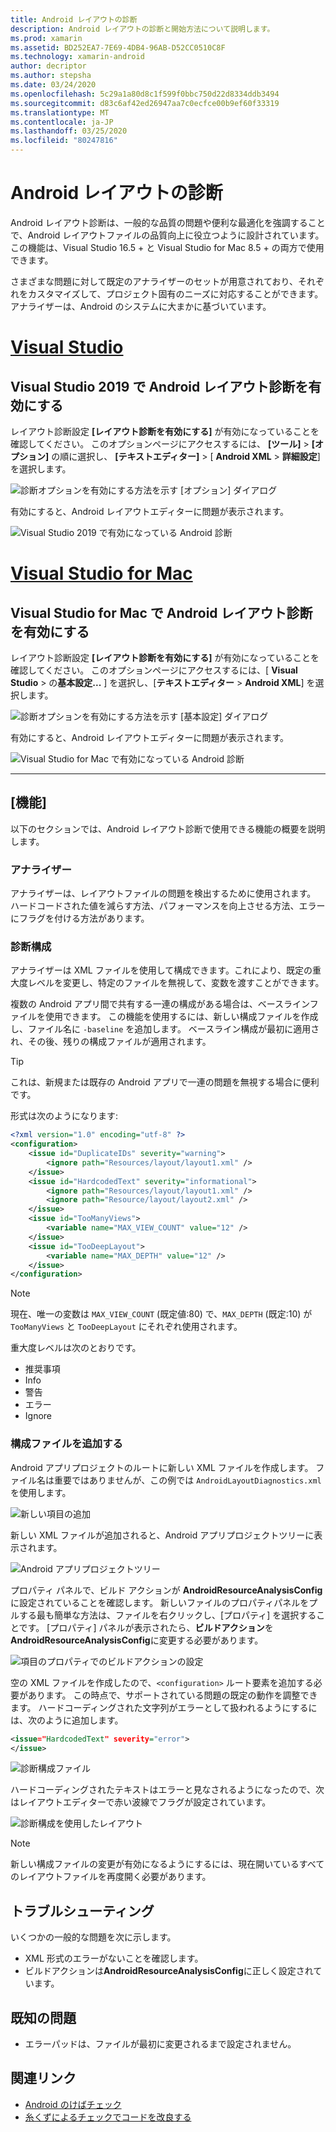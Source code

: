 ```yaml
---
title: Android レイアウトの診断
description: Android レイアウトの診断と開始方法について説明します。
ms.prod: xamarin
ms.assetid: BD252EA7-7E69-4DB4-96AB-D52CC0510C8F
ms.technology: xamarin-android
author: decriptor
ms.author: stepsha
ms.date: 03/24/2020
ms.openlocfilehash: 5c29a1a80d8c1f599f0bbc750d22d8334ddb3494
ms.sourcegitcommit: d83c6af42ed26947aa7c0ecfce00b9ef60f33319
ms.translationtype: MT
ms.contentlocale: ja-JP
ms.lasthandoff: 03/25/2020
ms.locfileid: "80247816"
---
```

# <a name="android-layout-diagnostics"></a>Android レイアウトの診断

Android レイアウト診断は、一般的な品質の問題や便利な最適化を強調することで、Android レイアウトファイルの品質向上に役立つように設計されています。 この機能は、Visual Studio 16.5 + と Visual Studio for Mac 8.5 + の両方で使用できます。

さまざまな問題に対して既定のアナライザーのセットが用意されており、それぞれをカスタマイズして、プロジェクト固有のニーズに対応することができます。 アナライザーは、Android のシステムに大まかに基づいています。

# <a name="visual-studio"></a>[Visual Studio](#tab/windows)

## <a name="enable-android-layout-diagnostics-on-visual-studio-2019"></a>Visual Studio 2019 で Android レイアウト診断を有効にする

レイアウト診断設定 **[レイアウト診断を有効にする]** が有効になっていることを確認してください。 このオプションページにアクセスするには、 **[ツール]**  >  **[オプション]** の順に選択し、 **[テキストエディター]**  > [ **Android XML** > **詳細設定**] を選択します。

![診断オプションを有効にする方法を示す [オプション] ダイアログ](diagnostics-images/AndroidDiagnosticsEnableOption.png)

有効にすると、Android レイアウトエディターに問題が表示されます。

![Visual Studio 2019 で有効になっている Android 診断](diagnostics-images/AndroidDiagnosticsEnabled.png)

# <a name="visual-studio-for-mac"></a>[Visual Studio for Mac](#tab/macos)

## <a name="enable-android-layout-diagnostics-on-visual-studio-for-mac"></a>Visual Studio for Mac で Android レイアウト診断を有効にする

レイアウト診断設定 **[レイアウト診断を有効にする]** が有効になっていることを確認してください。 このオプションページにアクセスするには、[ **Visual Studio** > の**基本設定...** ] を選択し、[**テキストエディター** > **Android XML**] を選択します。

![診断オプションを有効にする方法を示す [基本設定] ダイアログ](diagnostics-images/AndroidDiagnosticsEnableOptionVSmac.png)

有効にすると、Android レイアウトエディターに問題が表示されます。

![Visual Studio for Mac で有効になっている Android 診断](diagnostics-images/AndroidDiagnosticsEnabledVSmac.png)

-----

## <a name="features"></a>[機能]

以下のセクションでは、Android レイアウト診断で使用できる機能の概要を説明します。

### <a name="analyzers"></a>アナライザー

アナライザーは、レイアウトファイルの問題を検出するために使用されます。 ハードコードされた値を減らす方法、パフォーマンスを向上させる方法、エラーにフラグを付ける方法があります。

### <a name="diagnostic-configuration"></a>診断構成

アナライザーは XML ファイルを使用して構成できます。これにより、既定の重大度レベルを変更し、特定のファイルを無視して、変数を渡すことができます。

複数の Android アプリ間で共有する一連の構成がある場合は、ベースラインファイルを使用できます。 この機能を使用するには、新しい構成ファイルを作成し、ファイル名に `-baseline` を追加します。 ベースライン構成が最初に適用され、その後、残りの構成ファイルが適用されます。

> [!TIP]
> これは、新規または既存の Android アプリで一連の問題を無視する場合に便利です。

形式は次のようになります:

```xml
<?xml version="1.0" encoding="utf-8" ?> 
<configuration>
    <issue id="DuplicateIDs" severity="warning">
        <ignore path="Resources/layout/layout1.xml" />
    </issue>
    <issue id="HardcodedText" severity="informational">
        <ignore path="Resources/layout/layout1.xml" />
        <ignore path="Resource/layout/layout2.xml" />
    </issue>
    <issue id="TooManyViews">
        <variable name="MAX_VIEW_COUNT" value="12" />
    </issue>
    <issue id="TooDeepLayout">
        <variable name="MAX_DEPTH" value="12" />
    </issue>
</configuration>
```

> [!NOTE]
> 現在、唯一の変数は `MAX_VIEW_COUNT` (既定値:80) で、`MAX_DEPTH` (既定:10) が `TooManyViews` と `TooDeepLayout` にそれぞれ使用されます。

重大度レベルは次のとおりです。

- 推奨事項
- Info
- 警告
- エラー
- Ignore

### <a name="add-a-configuration-file"></a>構成ファイルを追加する

Android アプリプロジェクトのルートに新しい XML ファイルを作成します。 ファイル名は重要ではありませんが、この例では `AndroidLayoutDiagnostics.xml`を使用します。

![新しい項目の追加](diagnostics-images/AndroidDiagnosticsNewFileDialog.png)

新しい XML ファイルが追加されると、Android アプリプロジェクトツリーに表示されます。

![Android アプリプロジェクトツリー](diagnostics-images/AndroidDiagnosticsFileAddToTree.png)

プロパティ パネルで、ビルド アクションが  **AndroidResourceAnalysisConfig** に設定されていることを確認します。
新しいファイルのプロパティパネルをプルする最も簡単な方法は、ファイルを右クリックし、[プロパティ] を選択することです。 [プロパティ] パネルが表示されたら、**ビルドアクション**を**AndroidResourceAnalysisConfig**に変更する必要があります。

![項目のプロパティでのビルドアクションの設定](diagnostics-images/AndroidDiagnosticsSetBuildAction.png)

空の XML ファイルを作成したので、`<configuration>` ルート要素を追加する必要があります。 この時点で、サポートされている問題の既定の動作を調整できます。
ハードコーディングされた文字列がエラーとして扱われるようにするには、次のように追加します。

```xml
<issue="HardcodedText" severity="error">
</issue>
```

![診断構成ファイル](diagnostics-images/AndroidDiagnosticsConfigurationFileExample.png)

ハードコーディングされたテキストはエラーと見なされるようになったので、次はレイアウトエディターで赤い波線でフラグが設定されています。

![診断構成を使用したレイアウト](diagnostics-images/AndroidDiagnosticsUsingConfiguration.png)

> [!NOTE]
> 新しい構成ファイルの変更が有効になるようにするには、現在開いているすべてのレイアウトファイルを再度開く必要があります。
>

## <a name="troubleshooting"></a>トラブルシューティング

いくつかの一般的な問題を次に示します。

- XML 形式のエラーがないことを確認します。
- ビルドアクションは**AndroidResourceAnalysisConfig**に正しく設定されています。

## <a name="known-issues"></a>既知の問題

- エラーパッドは、ファイルが最初に変更されるまで設定されません。

## <a name="related-links"></a>関連リンク

- [Android のけばチェック](http://tools.android.com/tips/lint-checks)
- [糸くずによるチェックでコードを改良する](https://developer.android.com/studio/write/lint)

